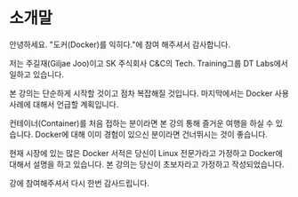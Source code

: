 # 소개말

안녕하세요. "도커\(Docker\)를 익히다."에 참여 해주셔서 감사합니다. 

저는 주길재\(Giljae Joo\)이고 SK 주식회사 C&C의 Tech. Training그룹 DT Labs에서 일하고 있습니다.

본 강의는 단순하게 시작할 것이고 점차 복잡해질 것입니다. 마지막에서는 Docker 사용 사례에 대해서 언급할 계획입니다.

컨테이너\(Container\)를 처음 접하는 분이라면 본 강의 통해 즐거운 여행을 하실 수 있습니다. Docker에 대해 이미 경험이 있으신 분이라면 건너뛰시는 것이 좋습니다.

현재 시장에 있는 많은 Docker 서적은 당신이 Linux 전문가라고 가정하고 Docker에 대해서 설명을 하고 있습니다.  본 강의는 당신이 초보자라고 가정하고 작성되었습니다.

강에 참여해주셔서 다시 한번 감사드립니다.

